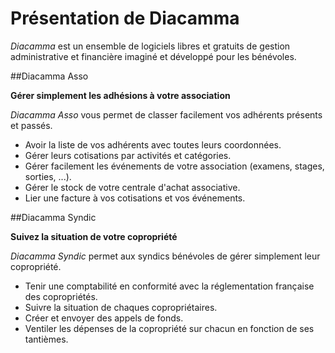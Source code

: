 # Présentation de Diacamma

_Diacamma_ est un ensemble de logiciels libres et gratuits de gestion administrative et financière imaginé et développé pour les bénévoles.

##Diacamma Asso

**Gérer simplement les adhésions à votre association**

_Diacamma Asso_ vous permet de classer facilement vos adhérents présents et passés.

 * Avoir la liste de vos adhérents avec toutes leurs coordonnées.
 * Gérer leurs cotisations par activités et catégories.
 * Gérer facilement les événements de votre association (examens, stages, sorties, ...).
 * Gérer le stock de votre centrale d'achat associative.
 * Lier une facture à vos cotisations et vos événements.

 
##Diacamma Syndic

**Suivez la situation de votre copropriété**

_Diacamma Syndic_ permet aux syndics bénévoles de gérer simplement leur copropriété.

 * Tenir une comptabilité en conformité avec la réglementation française des copropriétés.
 * Suivre la situation de chaques copropriétaires.
 * Créer et envoyer des appels de fonds.
 * Ventiler les dépenses de la copropriété sur chacun en fonction de ses tantièmes.

